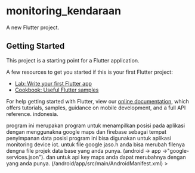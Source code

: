 # monitoring_kendaraan

A new Flutter project.

## Getting Started

This project is a starting point for a Flutter application.

A few resources to get you started if this is your first Flutter project:

- [Lab: Write your first Flutter app](https://flutter.dev/docs/get-started/codelab)
- [Cookbook: Useful Flutter samples](https://flutter.dev/docs/cookbook)

For help getting started with Flutter, view our
[online documentation](https://flutter.dev/docs), which offers tutorials,
samples, guidance on mobile development, and a full API reference.
indonesia.

program ini merupakan program untuk menampilkan posisi pada aplikasi dengan menggunakna google maps dan firebase sebagai tempat penyimpanan data posisi
program ini bisa digunakan untuk aplikasi monitoring device iot. 
untuk file google jaso.h anda bisa merubah filenya dengna file projek data base yang anda punya. (android -> app ->"google-services.json").
dan untuk api key maps anda dapat merubahnya dengan yang anda punya. (/android/app/src/main/AndroidManifest.xml) >

